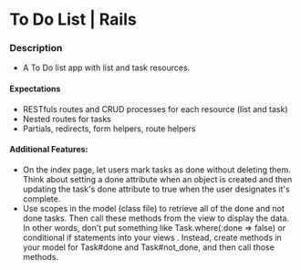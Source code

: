 # To Do List | Rails

### Description

* A To Do list app with list and task resources.

#### Expectations

* RESTfuls routes and CRUD processes for each resource (list and task)
* Nested routes for tasks
* Partials, redirects, form helpers, route helpers

#### Additional Features:

* On the index page, let users mark tasks as done without deleting them. Think about setting a done attribute when an object is created and then updating the task's done attribute to true when the user designates it's complete.
* Use scopes in the model (class file) to retrieve all of the done and not done tasks. Then call these methods from the view to display the data. In other words, don't put something like Task.where(:done => false) or conditional if statements into your views . Instead, create methods in your model for Task#done and Task#not_done, and then call those methods.

